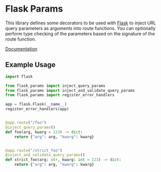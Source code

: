 # Flask Params

This library defines some decorators to be used with [Flask](https://flask.palletsprojects.com/) to inject URL query parameters as arguments into route functions. You can optionally perform type checking of the parameters based on the signature of the route function.

[Documentation](http://flask-params-docs.s3-website-ap-southeast-2.amazonaws.com/)

## Example Usage

```python
import flask

from flask_params import inject_query_params
from flask_params import inject_and_validate_query_params
from flask_params import register_error_handlers

app = flask.Flask(__name__)
register_error_handlers(app)


@app.route("/foo")
@inject_query_params()
def foo(arg, kwarg = 123) -> dict:
    return {"arg": arg, "kwarg": kwarg}


@app.route("/strict_foo")
@inject_and_validate_query_params()
def strict_foo(arg: str, kwarg: int = 123) -> dict:
    return {"arg": arg, "kwarg": kwarg}
```
